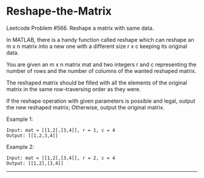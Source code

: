 # Reshape-the-Matrix
Leetcode Problem #566. Reshape a matrix with same data.

In MATLAB, there is a handy function called reshape which can reshape an m x n matrix into a new one with a different size r x c keeping its original data.

You are given an m x n matrix mat and two integers r and c representing the number of rows and the number of columns of the wanted reshaped matrix.

The reshaped matrix should be filled with all the elements of the original matrix in the same row-traversing order as they were.

If the reshape operation with given parameters is possible and legal, output the new reshaped matrix; Otherwise, output the original matrix.

 

Example 1:
```
Input: mat = [[1,2],[3,4]], r = 1, c = 4
Output: [[1,2,3,4]]
```

Example 2:
```
Input: mat = [[1,2],[3,4]], r = 2, c = 4
Output: [[1,2],[3,4]]
```

---
